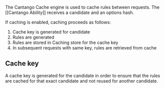 The Cantango Cache engine is used to cache rules between requests. The
[[Cantango Ability]] receives a candidate and an options hash.

If caching is enabled, caching proceeds as follows:

1. Cache key is generated for candidate
2. Rules are generated
3. Rules are stored in Caching store for the cache key
4. In subsequent requests with same key, rules are retrieved from cache

## Cache key

A cache key is generated for the candidate in order to ensure that the
rules are cached for that exact candidate and not reused for another
candidate.


